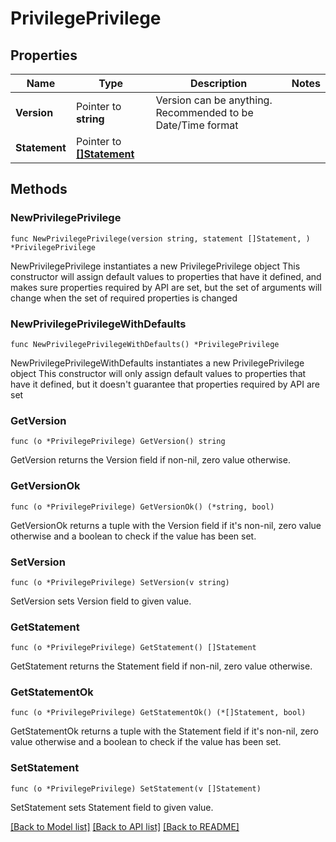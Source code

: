 # PrivilegePrivilege

## Properties

Name | Type | Description | Notes
------------ | ------------- | ------------- | -------------
**Version** | Pointer to **string** | Version can be anything. Recommended to be Date/Time format | 
**Statement** | Pointer to [**[]Statement**](Statement.md) |  | 

## Methods

### NewPrivilegePrivilege

`func NewPrivilegePrivilege(version string, statement []Statement, ) *PrivilegePrivilege`

NewPrivilegePrivilege instantiates a new PrivilegePrivilege object
This constructor will assign default values to properties that have it defined,
and makes sure properties required by API are set, but the set of arguments
will change when the set of required properties is changed

### NewPrivilegePrivilegeWithDefaults

`func NewPrivilegePrivilegeWithDefaults() *PrivilegePrivilege`

NewPrivilegePrivilegeWithDefaults instantiates a new PrivilegePrivilege object
This constructor will only assign default values to properties that have it defined,
but it doesn't guarantee that properties required by API are set

### GetVersion

`func (o *PrivilegePrivilege) GetVersion() string`

GetVersion returns the Version field if non-nil, zero value otherwise.

### GetVersionOk

`func (o *PrivilegePrivilege) GetVersionOk() (*string, bool)`

GetVersionOk returns a tuple with the Version field if it's non-nil, zero value otherwise
and a boolean to check if the value has been set.

### SetVersion

`func (o *PrivilegePrivilege) SetVersion(v string)`

SetVersion sets Version field to given value.


### GetStatement

`func (o *PrivilegePrivilege) GetStatement() []Statement`

GetStatement returns the Statement field if non-nil, zero value otherwise.

### GetStatementOk

`func (o *PrivilegePrivilege) GetStatementOk() (*[]Statement, bool)`

GetStatementOk returns a tuple with the Statement field if it's non-nil, zero value otherwise
and a boolean to check if the value has been set.

### SetStatement

`func (o *PrivilegePrivilege) SetStatement(v []Statement)`

SetStatement sets Statement field to given value.



[[Back to Model list]](../README.md#documentation-for-models) [[Back to API list]](../README.md#documentation-for-api-endpoints) [[Back to README]](../README.md)


